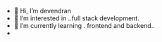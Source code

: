 - 👋 Hi, I’m devendran
- 👀 I’m interested in ..full stack development.
- 🌱 I’m currently learning . frontend and backend..
-

<!---

--->
